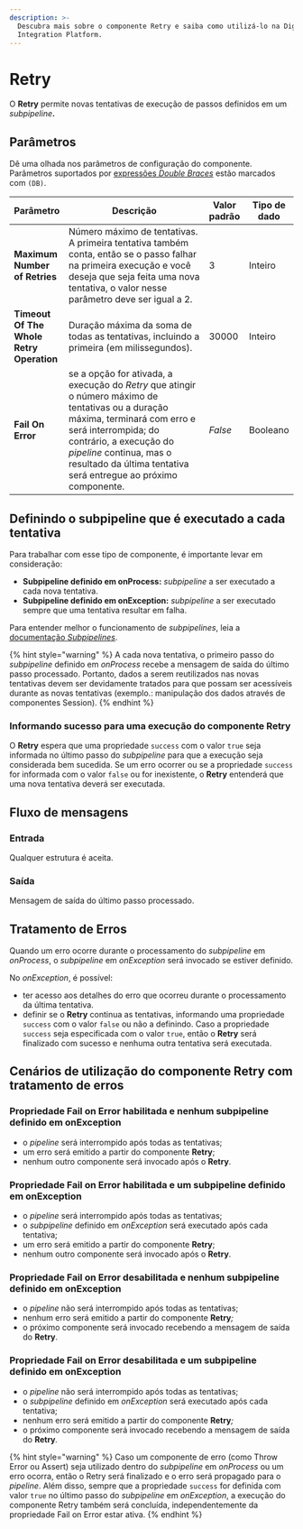```yaml
---
description: >-
  Descubra mais sobre o componente Retry e saiba como utilizá-lo na Digibee
  Integration Platform.
---
```


# Retry

O **Retry** permite novas tentativas de execução de passos definidos em um _subpipeline_**.**

## Parâmetros

Dê uma olhada nos parâmetros de configuração do componente. Parâmetros suportados por [expressões _Double Braces_](../../build/double-braces/) estão marcados com `(DB)`.

<table data-full-width="true"><thead><tr><th>Parâmetro</th><th width="296">Descrição</th><th>Valor padrão</th><th>Tipo de dado</th></tr></thead><tbody><tr><td><strong>Maximum Number of Retries</strong></td><td>Número máximo de tentativas. A primeira tentativa também conta, então se o passo falhar na primeira execução e você deseja que seja feita uma nova tentativa, o valor nesse parâmetro deve ser igual a 2.</td><td>3</td><td>Inteiro</td></tr><tr><td><strong>Timeout Of The Whole Retry Operation</strong></td><td>Duração máxima da soma de todas as tentativas, incluindo a primeira (em milissegundos).</td><td>30000</td><td>Inteiro</td></tr><tr><td><strong>Fail On Error</strong></td><td>se a opção for ativada, a execução do <em>Retry</em> que atingir o número máximo de tentativas ou a duração máxima, terminará com erro e será interrompida; do contrário, a execução do <em>pipeline</em> continua, mas o resultado da última tentativa será entregue ao próximo componente.</td><td><em>False</em></td><td>Booleano</td></tr></tbody></table>

## Definindo o subpipeline que é executado a cada tentativa <a href="#h_4da0771299" id="h_4da0771299"></a>

Para trabalhar com esse tipo de componente, é importante levar em consideração:

* **Subpipeline definido em onProcess:** _subpipeline_ a ser executado a cada nova tentativa.
* **Subpipeline definido em onException:** _subpipeline_ a ser executado sempre que uma tentativa resultar em falha.

Para entender melhor o funcionamento de _subpipelines_, leia a [documentação _Subpipelines_](https://docs.digibee.com/documentation/v/pt-br/build/pipelines/subpipelines).

{% hint style="warning" %}
A cada nova tentativa, o primeiro passo do _subpipeline_ definido em _onProcess_ recebe a mensagem de saída do último passo processado. Portanto, dados a serem reutilizados nas novas tentativas devem ser devidamente tratados para que possam ser acessíveis durante as novas tentativas (exemplo.: manipulação dos dados através de componentes Session).
{% endhint %}

### Informando sucesso para uma execução do componente Retry <a href="#h_9121c6196f" id="h_9121c6196f"></a>

O **Retry** espera que uma propriedade `success` com o valor `true` seja informada no último passo do _subpipeline_ para que a execução seja considerada bem sucedida. Se um erro ocorrer ou se a propriedade `success` for informada com o valor `false` ou for inexistente, o **Retry** entenderá que uma nova tentativa deverá ser executada.

## Fluxo de mensagens <a href="#h_81aedec92e" id="h_81aedec92e"></a>

### Entrada <a href="#h_8d4b07ca16" id="h_8d4b07ca16"></a>

Qualquer estrutura é aceita.

### Saída <a href="#h_04df5cd8db" id="h_04df5cd8db"></a>

Mensagem de saída do último passo processado.

## Tratamento de Erros <a href="#h_a3bc434e27" id="h_a3bc434e27"></a>

Quando um erro ocorre durante o processamento do _subpipeline_ em _onProcess_, o _subpipeline_ em _onException_ será invocado se estiver definido.

No _onException_, é possível:

* ter acesso aos detalhes do erro que ocorreu durante o processamento da última tentativa.
* definir se o **Retry** continua as tentativas, informando uma propriedade `success` com o valor `false` ou não a definindo. Caso a propriedade `success` seja especificada com o valor `true`, então o **Retry** será finalizado com sucesso e nenhuma outra tentativa será executada.

## Cenários de utilização do componente Retry com tratamento de erros <a href="#h_a1cba176b1" id="h_a1cba176b1"></a>

### Propriedade Fail on Error habilitada e nenhum subpipeline definido em onException <a href="#h_200edda8f2" id="h_200edda8f2"></a>

* o _pipeline_ será interrompido após todas as tentativas;
* um erro será emitido a partir do componente **Retry**;
* nenhum outro componente será invocado após o **Retry**.

### Propriedade Fail on Error habilitada e um subpipeline definido em onException <a href="#h_389b2ed99a" id="h_389b2ed99a"></a>

* o _pipeline_ será interrompido após todas as tentativas;
* o _subpipeline_ definido em _onException_ será executado após cada tentativa;
* um erro será emitido a partir do componente **Retry**;
* nenhum outro componente será invocado após o **Retry**.

### Propriedade Fail on Error desabilitada e nenhum subpipeline definido em onException <a href="#h_a006162471" id="h_a006162471"></a>

* o _pipeline_ não será interrompido após todas as tentativas;
* nenhum erro será emitido a partir do componente **Retry**_;_
* o próximo componente será invocado recebendo a mensagem de saída do **Retry**.

### Propriedade Fail on Error desabilitada e um subpipeline definido em onException <a href="#h_aad3137ee2" id="h_aad3137ee2"></a>

* o _pipeline_ não será interrompido após todas as tentativas;
* o _subpipeline_ definido em _onException_ será executado após cada tentativa;
* nenhum erro será emitido a partir do componente **Retry**_;_
* o próximo componente será invocado recebendo a mensagem de saída do **Retry**_._

{% hint style="warning" %}
Caso um componente de erro (como Throw Error ou Assert) seja utilizado dentro do _subpipeline_ em _onProcess_ ou um erro ocorra, então o Retry será finalizado e o erro será propagado para o _pipeline_. Além disso, sempre que a propriedade `success` for definida com valor `true` no último passo do _subpipeline_ em _onException_, a execução do componente Retry também será concluída, independentemente da propriedade Fail on Error estar ativa.
{% endhint %}
